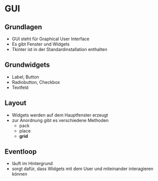 # GUI

## Grundlagen

* GUI steht für Graphical User Interface
* Es gibt Fenster und Widgets
* Tkinter ist in der Standardinstallation enthalten

## Grundwidgets

* Label, Button
* Radiobutton, Checkbox
* Textfeld

## Layout

* Widgets werden auf dem Hauptfenster erzeugt
* zur Anordnung gibt es verschiedene Methoden
    * pack
    * place 
    * **grid**

## Eventloop

* läuft im Hintergrund
* sorgt dafür, dass Widgets mit dem User und miteinander interagieren können